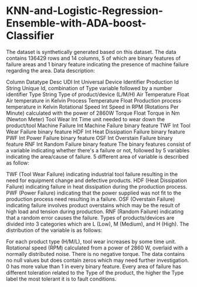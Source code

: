 # KNN-and-Logistic-Regression-Ensemble-with-ADA-boost-Classifier
The dataset is synthetically generated based on this dataset. The data contains 136429 rows and 14 columns, 5 of which are binary features of failure areas and 1 binary feature indicating the presence of machine failure regarding the area.
Data description:

Column	Datatype	Desc
UDI	Int	Universal Device Identifier
Production Id	String	Unique Id, combination of Type variable followed by a number identifier
Type	String	Type of product/device (L/M/H)
Air Temperature	Float	Air temperature in Kelvin
Process Temperature	Float	Production process temperature in Kelvin
Rotational Speed	Int	Speed in RPM (Rotations Per Minute) calculated with the power of 2860W
Torque	Float	Torque in Nm (Newton Meter)
Tool Wear	Int	Time unit needed to wear down the product/tool
Machine Failure	Int	Machine Failure binary feature
TWF	Int	Tool Wear Failure binary feature
HDF	Int	Heat Dissipation Failure binary feature
PWF	Int	Power Failure binary feature
OSF	Int	Overstain Failure binary feature
RNF	Int	Random Failure binary feature
The binary features consist of a variable indicating whether there's a failure or not, followed by 5 variables indicating the area/cause of failure. 5 different area of variable is described as follow:

TWF (Tool Wear Failure) indicating industrial tool failure resulting in the need for equipment change and defective products.
HDF (Heat Dissipation Failure) indicating failure in heat dissipation during the production process.
PWF (Power Failure) indicating that the power supplied was not fit to the production process need resulting in a failure.
OSF (Overstain Failure) indicating failure involves product overstains which may be the result of high load and tension during production.
RNF (Random Failure) indicating that a random error causes the failure.
Types of products/devices are divided into 3 categories which are L (Low), M (Medium), and H (High). The distribution of the variable is as follows:

For each product type (H/M/L), tool wear increases by some time unit.
Rotational speed (RPM) calculated from a power of 2860 W, overlaid with a normally distributed noise.
There is no negative torque.
The data contains no null values but does contain zeros which may need further investigation.
0 has more value than 1 in every binary feature.
Every area of failure has different toleration related to the Type of the product, the higher the Type label the most tolerant it is to fault conditions.

